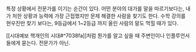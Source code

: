 특정 상황에서 전문가를 이기는 순간이 있다. 어떤 분야의 대가를 말을 따르기보다는, 내가 처한 상황과 능력에 가장 근접했지만 문제 해결한 사람을 찾기도 한다. 수학 강의를 현우진만 찾기 보다는, 9등급에서 1~2등급 까지 올린 사람의 말도 먹힐 때가 있다.

[[시대예보 핵개인의 시대#^7038fa]]처럼 뭔가를 알고 싶을 때 주변인이나 인플루언서들에게 묻는다. 전문가가 아닌.


